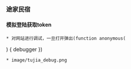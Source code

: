 ### 途家民宿

#### 模拟登陆获取token
    * 对网站进行调试，一旦打开弹出(function anonymous(
) {
debugger
})

    * image/tujia_debug.png

